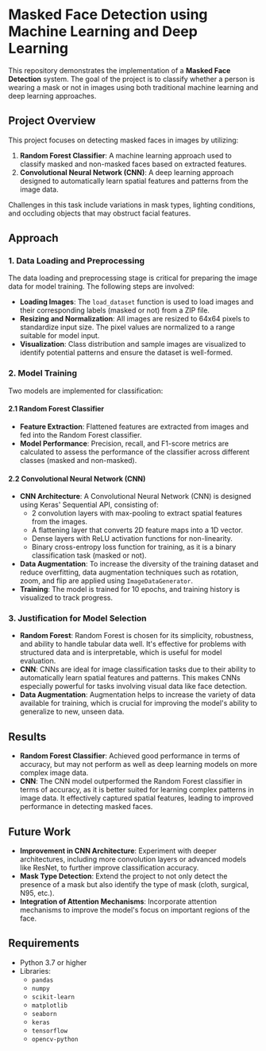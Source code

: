 # Masked Face Detection using Machine Learning and Deep Learning

This repository demonstrates the implementation of a **Masked Face Detection** system. The goal of the project is to classify whether a person is wearing a mask or not in images using both traditional machine learning and deep learning approaches.

## Project Overview

This project focuses on detecting masked faces in images by utilizing:

1. **Random Forest Classifier**: A machine learning approach used to classify masked and non-masked faces based on extracted features.
2. **Convolutional Neural Network (CNN)**: A deep learning approach designed to automatically learn spatial features and patterns from the image data.

Challenges in this task include variations in mask types, lighting conditions, and occluding objects that may obstruct facial features.

## Approach

### 1. Data Loading and Preprocessing

The data loading and preprocessing stage is critical for preparing the image data for model training. The following steps are involved:

- **Loading Images**: The `load_dataset` function is used to load images and their corresponding labels (masked or not) from a ZIP file.
- **Resizing and Normalization**: All images are resized to 64x64 pixels to standardize input size. The pixel values are normalized to a range suitable for model input.
- **Visualization**: Class distribution and sample images are visualized to identify potential patterns and ensure the dataset is well-formed.

### 2. Model Training

Two models are implemented for classification:

#### 2.1 Random Forest Classifier

- **Feature Extraction**: Flattened features are extracted from images and fed into the Random Forest classifier.
- **Model Performance**: Precision, recall, and F1-score metrics are calculated to assess the performance of the classifier across different classes (masked and non-masked).

#### 2.2 Convolutional Neural Network (CNN)

- **CNN Architecture**: A Convolutional Neural Network (CNN) is designed using Keras' Sequential API, consisting of:
  - 2 convolution layers with max-pooling to extract spatial features from the images.
  - A flattening layer that converts 2D feature maps into a 1D vector.
  - Dense layers with ReLU activation functions for non-linearity.
  - Binary cross-entropy loss function for training, as it is a binary classification task (masked or not).
- **Data Augmentation**: To increase the diversity of the training dataset and reduce overfitting, data augmentation techniques such as rotation, zoom, and flip are applied using `ImageDataGenerator`.
- **Training**: The model is trained for 10 epochs, and training history is visualized to track progress.

### 3. Justification for Model Selection

- **Random Forest**: Random Forest is chosen for its simplicity, robustness, and ability to handle tabular data well. It's effective for problems with structured data and is interpretable, which is useful for model evaluation.
- **CNN**: CNNs are ideal for image classification tasks due to their ability to automatically learn spatial features and patterns. This makes CNNs especially powerful for tasks involving visual data like face detection.
- **Data Augmentation**: Augmentation helps to increase the variety of data available for training, which is crucial for improving the model's ability to generalize to new, unseen data.

## Results

- **Random Forest Classifier**: Achieved good performance in terms of accuracy, but may not perform as well as deep learning models on more complex image data.
- **CNN**: The CNN model outperformed the Random Forest classifier in terms of accuracy, as it is better suited for learning complex patterns in image data. It effectively captured spatial features, leading to improved performance in detecting masked faces.

## Future Work

- **Improvement in CNN Architecture**: Experiment with deeper architectures, including more convolution layers or advanced models like ResNet, to further improve classification accuracy.
- **Mask Type Detection**: Extend the project to not only detect the presence of a mask but also identify the type of mask (cloth, surgical, N95, etc.).
- **Integration of Attention Mechanisms**: Incorporate attention mechanisms to improve the model's focus on important regions of the face.

## Requirements

- Python 3.7 or higher
- Libraries:  
  - `pandas`  
  - `numpy`  
  - `scikit-learn`  
  - `matplotlib`  
  - `seaborn`  
  - `keras`  
  - `tensorflow`  
  - `opencv-python`


